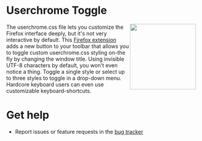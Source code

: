 # Userchrome Toggle
<img align="right" src="https://github.com/Joolee/userchrome-toggle/raw/main/images/icon.svg" width="175">

The userchrome.css file lets you customize the Firefox interface deeply, but it's not very interactive by default.
This [Firefox extension](https://addons.mozilla.org/firefox/addon/userchrome-toggle/) adds a new button to your toolbar that allows you to toggle custom userchrome.css styling on-the fly by changing the window title. Using invisible UTF-8 characters by default, you won't even notice a thing. Toggle a single style or select up to three styles to toggle in a drop-down menu. Hardcore keyboard users can even use customizable keyboard-shortcuts.

# Get help
* Report issues or feature requests in the [bug tracker](https://github.com/Joolee/userchrome-toggle/issues)